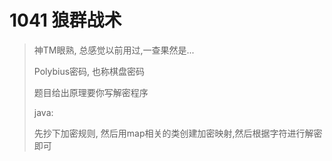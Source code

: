 # 1041 狼群战术

> 神TM眼熟, 总感觉以前用过,一查果然是...
>
> Polybius密码, 也称棋盘密码
>
> 题目给出原理要你写解密程序
>
> java:
>
> 先抄下加密规则, 然后用map相关的类创建加密映射,然后根据字符进行解密即可

